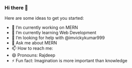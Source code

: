 ### Hi there 👋

<!--
**Rajdeep777/Rajdeep777** is a ✨ _special_ ✨ repository because its `README.md` (this file) appears on your GitHub profile.-->

Here are some ideas to get you started:

- 🔭 I’m currently working on MERN 
- 🌱 I’m currently learning Web Development
- 🤔 I’m looking for help with @imvickykumar999
- 💬 Ask me about MERN
- 📫 How to reach me: 
- 😄 Pronouns: Rajdeep
- ⚡ Fun fact: Imagination is more important than knowledge


<!-- 👯 I’m looking to collaborate on -->

